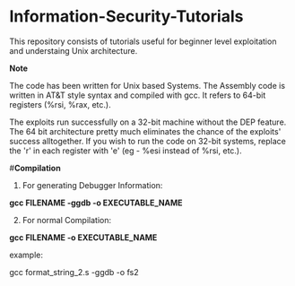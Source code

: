 # Information-Security-Tutorials
This repository consists of tutorials useful for beginner level exploitation and understaing Unix architecture.

**Note**

The code has been written for Unix based Systems.
The Assembly code is written in AT&T style syntax and compiled with gcc. It refers to 64-bit registers (%rsi, %rax, etc.). 

The exploits run successfully on a 32-bit machine without the DEP feature. The 64 bit architecture pretty much eliminates the chance of the exploits' success alltogether. If you wish to run the code on 32-bit systems, replace the 'r' in each register with 'e' (eg - %esi instead of %rsi, etc.).

#**Compilation**

1. For generating Debugger Information:

**gcc FILENAME -ggdb -o EXECUTABLE_NAME**

2. For normal Compilation:

**gcc FILENAME -o EXECUTABLE_NAME**

example:

gcc format_string_2.s -ggdb -o fs2
